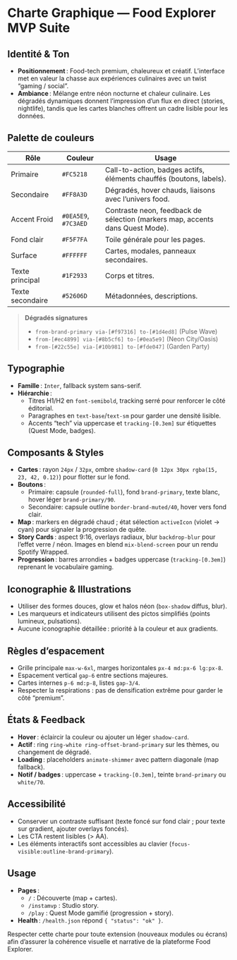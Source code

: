 # Charte Graphique — Food Explorer MVP Suite

## Identité & Ton
- **Positionnement** : Food-tech premium, chaleureux et créatif. L’interface met en valeur la chasse aux expériences culinaires avec un twist “gaming / social”.
- **Ambiance** : Mélange entre néon nocturne et chaleur culinaire. Les dégradés dynamiques donnent l’impression d’un flux en direct (stories, nightlife), tandis que les cartes blanches offrent un cadre lisible pour les données.

## Palette de couleurs
| Rôle | Couleur | Usage |
|------|---------|-------|
| Primaire | `#FC5218` | Call-to-action, badges actifs, éléments chauffés (boutons, labels). |
| Secondaire | `#FF8A3D` | Dégradés, hover chauds, liaisons avec l’univers food. |
| Accent Froid | `#0EA5E9`, `#7C3AED` | Contraste neon, feedback de sélection (markers map, accents dans Quest Mode). |
| Fond clair | `#F5F7FA` | Toile générale pour les pages. |
| Surface | `#FFFFFF` | Cartes, modales, panneaux secondaires. |
| Texte principal | `#1F2933` | Corps et titres. |
| Texte secondaire | `#52606D` | Métadonnées, descriptions. |

> **Dégradés signatures**  
> - `from-brand-primary via-[#f97316] to-[#1d4ed8]` (Pulse Wave)  
> - `from-[#ec4899] via-[#8b5cf6] to-[#0ea5e9]` (Neon City/Oasis)  
> - `from-[#22c55e] via-[#10b981] to-[#fde047]` (Garden Party)

## Typographie
- **Famille** : `Inter`, fallback system sans-serif.  
- **Hiérarchie** :
  - Titres H1/H2 en `font-semibold`, tracking serré pour renforcer le côté éditorial.
  - Paragraphes en `text-base`/`text-sm` pour garder une densité lisible.
  - Accents “tech” via uppercase et `tracking-[0.3em]` sur étiquettes (Quest Mode, badges).

## Composants & Styles
- **Cartes** : rayon `24px` / `32px`, ombre `shadow-card` (`0 12px 30px rgba(15, 23, 42, 0.12)`) pour flotter sur le fond.
- **Boutons** : 
  - Primaire: capsule (`rounded-full`), fond `brand-primary`, texte blanc, hover léger `brand-primary/90`.
  - Secondaire: capsule outline `border-brand-muted/40`, hover vers fond clair.
- **Map** : markers en dégradé chaud ; état sélection `activeIcon` (violet → cyan) pour signaler la progression de quête.
- **Story Cards** : aspect 9:16, overlays radiaux, blur `backdrop-blur` pour l’effet verre / néon. Images en blend `mix-blend-screen` pour un rendu Spotify Wrapped.
- **Progression** : barres arrondies + badges uppercase (`tracking-[0.3em]`) reprenant le vocabulaire gaming.

## Iconographie & Illustrations
- Utiliser des formes douces, glow et halos néon (`box-shadow` diffus, blur).  
- Les marqueurs et indicateurs utilisent des pictos simplifiés (points lumineux, pulsations).  
- Aucune iconographie détaillée : priorité à la couleur et aux gradients.

## Règles d’espacement
- Grille principale `max-w-6xl`, marges horizontales `px-4 md:px-6 lg:px-8`.  
- Espacement vertical `gap-6` entre sections majeures.  
- Cartes internes `p-6 md:p-8`, listes `gap-3/4`.  
- Respecter la respirations : pas de densification extrême pour garder le côté “premium”.

## États & Feedback
- **Hover** : éclaircir la couleur ou ajouter un léger `shadow-card`.  
- **Actif** : ring `ring-white ring-offset-brand-primary` sur les thèmes, ou changement de dégradé.  
- **Loading** : placeholders `animate-shimmer` avec pattern diagonale (map fallback).
- **Notif / badges** : uppercase + `tracking-[0.3em]`, teinte `brand-primary` ou `white/70`.

## Accessibilité
- Conserver un contraste suffisant (texte foncé sur fond clair ; pour texte sur gradient, ajouter overlays foncés).  
- Les CTA restent lisibles (> AA).  
- Les éléments interactifs sont accessibles au clavier (`focus-visible:outline-brand-primary`).

## Usage
- **Pages** :
  - `/` : Découverte (map + cartes).  
  - `/instamvp` : Studio story.  
  - `/play` : Quest Mode gamifié (progression + story).  
- **Health** : `/health.json` répond `{ "status": "ok" }`.  

Respecter cette charte pour toute extension (nouveaux modules ou écrans) afin d’assurer la cohérence visuelle et narrative de la plateforme Food Explorer.
